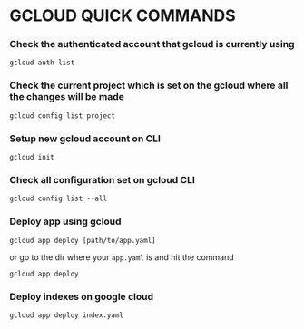 # GCLOUD QUICK COMMANDS

### Check the authenticated account that gcloud is currently using

```
gcloud auth list
```

### Check the current project which is set on the gcloud where all the changes will be made

```
gcloud config list project
```

### Setup new gcloud account on CLI

```
gcloud init
```

### Check all configuration set on gcloud CLI

```
gcloud config list --all
```

### Deploy app using gcloud

```
gcloud app deploy [path/to/app.yaml]
```
or go to the dir where your `app.yaml` is and hit the command  

```
gcloud app deploy
```

### Deploy indexes on google cloud  

```
gcloud app deploy index.yaml
```
